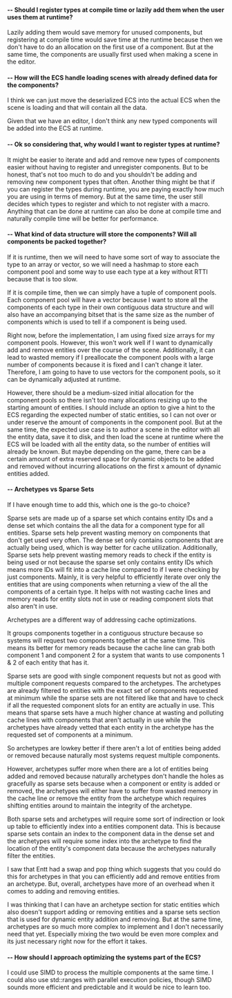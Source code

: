 

#### -- Should I register types at compile time or lazily add them when the user uses them at runtime?

Lazily adding them would save memory for unused components, but registering at compile time
would save time at the runtime because then we don't have to do an allocation on the first use
of a component. But at the same time, the components are usually first used when making a scene
in the editor. 

#### -- How will the ECS handle loading scenes with already defined data for the components?
 
I think we can just move the deserialized ECS into the actual ECS when the scene is loading and that
will contain all the data.

Given that we have an editor, I don't think any new typed components will be added into the ECS
at runtime.

#### -- Ok so considering that, why would I want to register types at runtime?

It might be easier to iterate and add and remove new types of components easier without having to register
and unregister components. But to be honest, that's not too much to do and you shouldn't be adding and removing
new component types that often. Another thing might be that if you can register the types during runtime,
you are paying exactly how much you are using in terms of memory. But at the same time, the user still decides
which types to register and which to not register with a macro. Anything that can be done at runtime can also 
be done at compile time and naturally compile time will be better for performance.

#### -- What kind of data structure will store the components? Will all components be packed together?


If it is runtime, then we will need to have some sort of way to associate the type to an array or vector, so we will need
a hashmap to store each component pool and some way to use each type at a key without RTTI because that is too slow.

If it is compile time, then we can simply have a tuple of component pools. Each component pool will have a vector because
I want to store all the components of each type in their own contiguous data structure and will also have an accompanying
bitset that is the same size as the number of components which is used to tell if a component is being used.

Right now, before the implementation, I am using fixed size arrays for my component pools. However, this won't work well
if I want to dynamically add and remove entities over the course of the scene. Additionally, it can lead to wasted memory 
if I preallocate the component pools with a large number of components because it is fixed and I can't change it later.
Therefore, I am going to have to use vectors for the component pools, so it can be dynamically adjusted at runtime. 

However, there should be a medium-sized initial allocation for the component pools so there isn't too many allocations 
resizing up to the starting amount of entities. I should include an option to give a hint to the ECS regarding the 
expected number of static entities, so I can not over or under reserve the amount of components in the component pool. 
But at the same time, the expected use case is to author a scene in the editor with all the entity data, save it to 
disk, and then load the scene at runtime where the ECS will be loaded with all the entity data, so the number of 
entities will already be known. But maybe depending on the game, there can be a certain amount of extra reserved space
for dynamic objects to be added and removed without incurring allocations on the first x amount of dynamic entities added.


#### -- Archetypes vs Sparse Sets

If I have enough time to add this, which one is the go-to choice?

Sparse sets are made up of a sparse set which contains entity IDs and a dense set which contains the all the data for
a component type for all entities. Sparse sets help prevent wasting memory on components that don't get used very often.
The dense set only contains components that are actually being used, which is way better for cache utilization. Additionally, 
Sparse sets help prevent wasting memory reads to check if the entity is being used or not because the sparse set only
contains entity IDs which means more IDs will fit into a cache line compared to if I were checking by just components.
Mainly, it is very helpful to efficiently iterate over only the entities that are using components when returning a 
view of the all the components of a certain type. It helps with not wasting cache lines and memory reads for entity 
slots not in use or reading component slots that also aren't in use.

Archetypes are a different way of addressing cache optimizations.

It groups components together in a contiguous structure because so systems will request two components together at the 
same time. This means its better for memory reads because the cache line can grab both component 1 and component 2 for 
a system that wants to use components 1 & 2 of each entity that has it.

Sparse sets are good with single component requests but not as good with multiple component requests
compared to the archetypes. The archetypes are already filtered to entities with the exact set of components requested
at minimum while the sparse sets are not filtered like that and have to check if all the requested component slots for
an entity are actually in use. This means that sparse sets have a much higher chance at wasting and polluting cache lines
with components that aren't actually in use while the archetypes have already vetted that each entity in the archetype
has the requested set of components at a minimum.

So archetypes are lowkey better if there aren't a lot of entities being added or removed because naturally most
systems request multiple components.

However, archetypes suffer more when there are a lot of entities being added and removed because naturally archetypes
don't handle the holes as gracefully as sparse sets because when a component or entity is added or removed, the archetypes
will either have to suffer from wasted memory in the cache line or remove the entity from the archetype which requires shifting
entities around to maintain the integrity of the archetype.

Both sparse sets and archetypes will require some sort of indirection or look up table to efficiently index into a
entities component data. This is because sparse sets contain an index to the component data in the dense set and the
archetypes will require some index into the archetype to find the location of the entity's component data because the
archetypes naturally filter the entities.

I saw that Entt had a swap and pop thing which suggests that you could do this for archetypes in that you can 
efficiently add and remove entities from an archetype. But, overall, archetypes have more of an overhead when it comes
to adding and removing entities.

I was thinking that I can have an archetype section for static entities which also doesn't 
support adding or removing entities and a sparse sets section that is used for dynamic entity addition and removing.
But at the same time, archetypes are so much more complex to implement and I don't necessarily need that yet. Especially
mixing the two would be even more complex and its just necessary right now for the effort it takes.


#### -- How should I approach optimizing the systems part of the ECS?

I could use SIMD to process the multiple components at the same time. I could also use std::ranges with parallel execution
policies, though SIMD sounds more efficient and predictable and it would be nice to learn too. 

